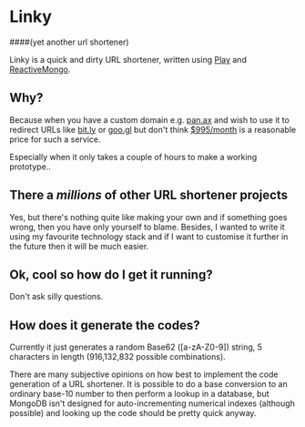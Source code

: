 # Linky
####(yet another url shortener)

Linky is a quick and dirty URL shortener, written using [Play](http://playframework.org/) and [ReactiveMongo](http://reactivemongo.org).

## Why?

Because when you have a custom domain e.g. [pan.ax](http://pan.ax/) and wish to use it to redirect URLs like [bit.ly](http://bit.ly/) or [goo.gl](http://goo.gl/) but don't think [$995/month](http://www.enterprise.bitly.com/) is a reasonable price for such a service.

Especially when it only takes a couple of hours to make a working prototype..

## There a *millions* of other URL shortener projects

Yes, but there's nothing quite like making your own and if something goes wrong, then you have only yourself to blame. Besides, I wanted to write it using my favourite technology stack and if I want to customise it further in the future then it will be much easier.

## Ok, cool so how do I get it running?

Don't ask silly questions.

## How does it generate the codes?

Currently it just generates a random Base62 ([a-zA-Z0-9]) string, 5 characters in length (916,132,832 possible combinations).

There are many subjective opinions on how best to implement the code generation of a URL shortener. It is possible to do a base conversion to an ordinary base-10 number to then perform a lookup in a database, but MongoDB isn't designed for auto-incrementing numerical indexes (although possible) and looking up the code should be pretty quick anyway.
